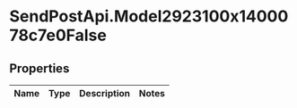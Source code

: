 # SendPostApi.Model2923100x1400078c7e0False

## Properties
Name | Type | Description | Notes
------------ | ------------- | ------------- | -------------


